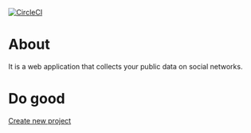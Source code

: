 [![CircleCI](https://circleci.com/gh/sidDokit/vk.svg?style=shield)](https://circleci.com/gh/sidDokit/vk)
# About

It is a web application that collects your public data on social networks.  


# Do good  
[Create new project](docs/Create_new_project.md)
